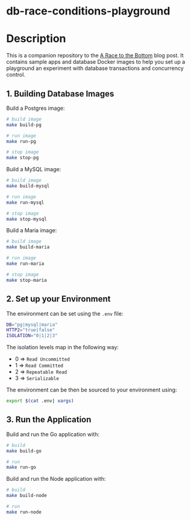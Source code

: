 # db-race-conditions-playground

# Description

This is a companion repository to the [A Race to the Bottom](https://blog.doyensec.com/2024/07/11/database-race-conditions.html) blog post. It contains sample apps and database Docker images to help you set up a playground an experiment with database transactions and concurrency control.

## 1. Building Database Images

Build a Postgres image:
```bash
# build image
make build-pg

# run image
make run-pg

# stop image
make stop-pg
```

Build a MySQL image:
```bash
# build image
make build-mysql

# run image
make run-mysql

# stop image
make stop-mysql
```

Build a Maria image:
```bash
# build image
make build-maria

# run image
make run-maria

# stop image
make stop-maria
```

## 2. Set up your Environment

The environment can be set using the `.env` file:
```bash
DB="pg|mysql|maria"
HTTP2="true|false"
ISOLATION="0|1|2|3"
```

The isolation levels map in the following way:
- 0 => `Read Uncommitted`
- 1 => `Read Committed`
- 2 => `Repeatable Read`
- 3 => `Serializable`

The environment can be then be sourced to your environment using:
```bash
export $(cat .env| xargs)
```

## 3. Run the Application

Build and run the Go application with:
```bash
# build
make build-go

# run 
make run-go
```

Build and run the Node application with:
```bash
# build
make build-node

# run 
make run-node
```